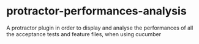 # protractor-performances-analysis

A protractor plugin in order to display and analyse the performances of all the acceptance tests and feature files, when using cucumber
